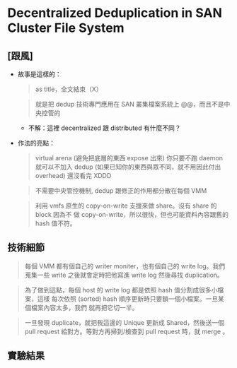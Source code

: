 # Decentralized Deduplication in SAN Cluster File System

## [跟風]

- 故事是這樣的：

    > as title，全文結束（X）

    > 就是把 dedup 技術專門應用在 SAN 叢集檔案系統上 @@，而且不是中央控管的

    * 不解：這裡 decentralized 跟 distributed 有什麼不同？

- 作法的亮點：

    > virtual arena (避免把底層的東西 expose 出來)
    > 你只要不跑 daemon 就可以不加入 dedup (如果已知你的東西與眾不同，就不用因此付出 overhead)
    > 還沒看完 XDDD

    > 不需要中央管控機制, dedup 跟修正的作用都分散在每個 VMM

    > 利用 vmfs 原生的 copy-on-write 支援來做 share。沒有 share 的 block 因為不
    > 做 copy-on-write，所以很快，但也可能資料內容跟舊的 hash 值不符。

## 技術細節

> 每個 VMM 都有個自己的 writer moniter，也有個自己的 write log。我們蒐集一些 write
> 之後就會定時把他寫進 write log 然後尋找 duplication。

> 為了做到這點，每個 host 的 write log 都是依照 hash 值分割成很多小檔案，這樣
> 每次依照 (sorted) hash 順序更新時只要鎖一個小檔案。一旦某個檔案內容太多，我們
> 就再把它切一半。

> 一旦發現 duplicate，就把我這邊的 Unique 更新成 Shared，然後送一個 pull request
> 給對方。等對方再掃到/檢查到 pull request 時，就 merge 。

## 實驗結果
